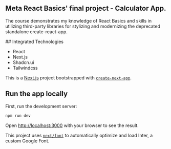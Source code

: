 <h2> Meta React Basics' final project - Calculator App. </h2>
<p> The course demonstrates my knowledge of React Basics and skills in utilizing third-party libraries for stylizing and modernizing the deprecated standalone create-react-app.</p>
## Integrated Technologies
<ul>
  <li>React</li>
  <li>Next.js</li>
  <li>Shadcn.ui</li>
  <li>Tailwindcss</li>
</ul>


This is a [Next.js](https://nextjs.org/) project bootstrapped with [`create-next-app`](https://github.com/vercel/next.js/tree/canary/packages/create-next-app).

## Run the app locally
First, run the development server:

```bash
npm run dev
```

Open [http://localhost:3000](http://localhost:3000) with your browser to see the result.

This project uses [`next/font`](https://nextjs.org/docs/basic-features/font-optimization) to automatically optimize and load Inter, a custom Google Font.
